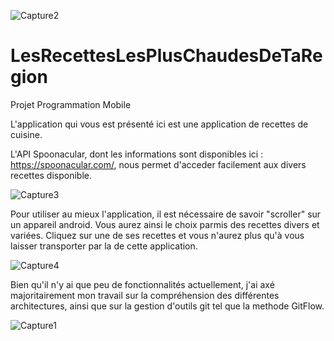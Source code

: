 ![Capture2](https://user-images.githubusercontent.com/45850576/82841978-3f478e00-9ed8-11ea-836d-96548d29d72c.PNG)

# LesRecettesLesPlusChaudesDeTaRegion
Projet Programmation Mobile

L'application qui vous est présenté ici est une application de recettes de cuisine.

L'API Spoonacular, dont les informations sont disponibles ici : https://spoonacular.com/, nous permet d'acceder facilement
aux divers recettes disponible.

![Capture3](https://user-images.githubusercontent.com/45850576/82841998-52f2f480-9ed8-11ea-8348-57b49b2f27ed.PNG)

Pour utiliser au mieux l'application, il est nécessaire de savoir "scroller" sur un appareil android. Vous aurez ainsi le choix
parmis des recettes divers et variées. Cliquez sur une de ses recettes et vous n'aurez plus qu'à vous laisser transporter par la
de cette application. 

![Capture4](https://user-images.githubusercontent.com/45850576/82842047-7ae25800-9ed8-11ea-94b6-d6f14de5a653.PNG)

Bien qu'il n'y ai que peu de fonctionnalités actuellement, j'ai axé majoritairement mon travail sur la compréhension
des différentes architectures, ainsi que sur la gestion d'outils git tel que la methode GitFlow.

![Capture1](https://user-images.githubusercontent.com/45850576/82841941-1626fd80-9ed8-11ea-9f34-0cd4af14029c.PNG)

